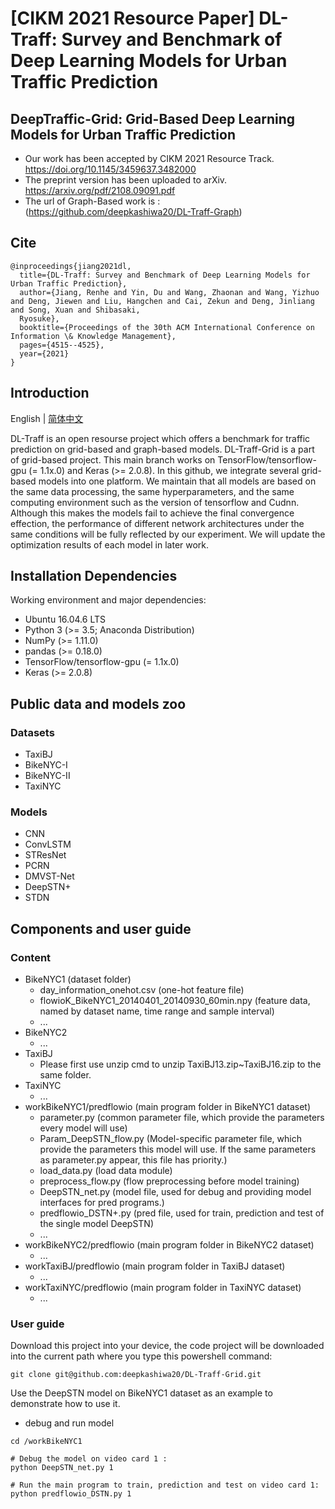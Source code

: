 # [CIKM 2021 Resource Paper] DL-Traff: Survey and Benchmark of Deep Learning Models for Urban Traffic Prediction
## DeepTraffic-Grid: Grid-Based Deep Learning Models for Urban Traffic Prediction

* Our work has been accepted by CIKM 2021 Resource Track. https://doi.org/10.1145/3459637.3482000
* The preprint version has been uploaded to arXiv. https://arxiv.org/pdf/2108.09091.pdf
* The url of Graph-Based work is : (https://github.com/deepkashiwa20/DL-Traff-Graph)

## Cite

```
@inproceedings{jiang2021dl,
  title={DL-Traff: Survey and Benchmark of Deep Learning Models for Urban Traffic Prediction},
  author={Jiang, Renhe and Yin, Du and Wang, Zhaonan and Wang, Yizhuo and Deng, Jiewen and Liu, Hangchen and Cai, Zekun and Deng, Jinliang and Song, Xuan and Shibasaki,
  Ryosuke},
  booktitle={Proceedings of the 30th ACM International Conference on Information \& Knowledge Management},
  pages={4515--4525},
  year={2021}
}
```

## Introduction
English | [简体中文](README_zh-CN.md)

DL-Traff is an open resourse project which offers a benchmark for traffic prediction on grid-based and graph-based models. DL-Traff-Grid is a part of grid-based project. This main branch works on TensorFlow/tensorflow-gpu (= 1.1x.0) and Keras (>= 2.0.8). In this github, we integrate several grid-based models into one platform. We maintain that all models are based on the same data processing, the same hyperparameters, and the same computing environment such as the version of tensorflow and Cudnn. Although this makes the models fail to achieve the final convergence effection, the performance of different network architectures under the same conditions will be fully reflected by our experiment. We will update the optimization results of each model in later work.

## Installation Dependencies
Working environment and major dependencies:
* Ubuntu 16.04.6 LTS
* Python 3 (>= 3.5; Anaconda Distribution)
* NumPy (>= 1.11.0)
* pandas (>= 0.18.0)
* TensorFlow/tensorflow-gpu (= 1.1x.0)
* Keras (>= 2.0.8)

## Public data and models zoo
### Datasets
* TaxiBJ
* BikeNYC-I
* BikeNYC-II
* TaxiNYC

### Models
* CNN
* ConvLSTM
* STResNet
* PCRN
* DMVST-Net
* DeepSTN+
* STDN

## Components and user guide

### Content
* BikeNYC1  (dataset folder)
  * day_information_onehot.csv  (one-hot feature file)
  * flowioK_BikeNYC1_20140401_20140930_60min.npy  (feature data, named by dataset name, time range and sample interval)
  * ...
* BikeNYC2
  * ...
* TaxiBJ
  * Please first use unzip cmd to unzip TaxiBJ13.zip~TaxiBJ16.zip to the same folder.
* TaxiNYC
  * ...
* workBikeNYC1/predflowio  (main program folder in BikeNYC1 dataset)
  * parameter.py  (common parameter file, which provide the parameters every model will use)
  * Param_DeepSTN_flow.py  (Model-specific parameter file, which provide the parameters this model will use. If the same parameters as parameter.py appear, this file has priority.)
  * load_data.py  (load data module)
  * preprocess_flow.py  (flow preprocessing before model training)
  * DeepSTN_net.py  (model file, used for debug and providing model interfaces for pred programs.)
  * predflowio_DSTN+.py (pred file, used for train, prediction and test of the single model DeepSTN)
  * ...
* workBikeNYC2/predflowio (main program folder in BikeNYC2 dataset)
  * ...
* workTaxiBJ/predflowio (main program folder in TaxiBJ dataset)
  * ...
* workTaxiNYC/predflowio (main program folder in TaxiNYC dataset)
  * ...
### User guide
Download this project into your device, the code project will be downloaded into the current path where you type this powershell command:
```
git clone git@github.com:deepkashiwa20/DL-Traff-Grid.git
```

Use the DeepSTN model on BikeNYC1 dataset as an example to demonstrate how to use it. 

* debug and run model
```
cd /workBikeNYC1

# Debug the model on video card 1 :
python DeepSTN_net.py 1

# Run the main program to train, prediction and test on video card 1:
python predflowio_DSTN.py 1

```



